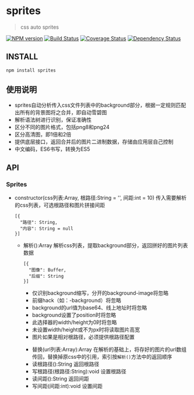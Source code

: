 sprites
====

> css auto sprites

[![NPM version](https://badge.fury.io/js/sprites.png)](https://npmjs.org/package/sprites)
[![Build Status](https://travis-ci.org/army8735/sprites.svg?branch=master)](https://travis-ci.org/army8735/sprites)
[![Coverage Status](https://coveralls.io/repos/army8735/sprites/badge.png)](https://coveralls.io/r/army8735/sprites)
[![Dependency Status](https://david-dm.org/army8735/sprites.png)](https://david-dm.org/army8735/sprites)

## INSTALL
```
npm install sprites
```

## 使用说明
* sprites自动分析传入css文件列表中的background部分，根据一定规则匹配出所有的背景图将之合并，即自动雪碧图
* 解析语法树进行识别，保证准确性
* 区分不同的图片格式，包括png8和png24
* 区分高清图，即1倍和2倍
* 提供底层接口，返回合并后的图片二进制数据，存储由应用层自己控制
* 中文编码，ES6书写，转换为ES5

## API

### Sprites
* constructor(css列表:Array<Object>, 根路径:String = '', 间距:int = 10) 传入需要解析的css列表，可选根路径和图片拼接间距
```
[{
  "路径": String,
  "内容": String = null
}]
```
* 解析():Array<Object> 解析css列表，提取background部分，返回拼好的图片列表数据
```
[{
  "图像": Buffer,
  "后缀": String
}]
```
  - 仅识别background缩写，分开的background-image将忽略
  - 前缀hack（如：-background）将忽略
  - background的url值为base64、线上地址时将忽略
  - background设置了position时将忽略
  - 此选择器的width/height为0时将忽略
  - 未设置width/height或不为px时将读取图片高宽
  - 图片如果是相对根路径，必须提供根路径配置
* 替换(url列表:Array<String>):Array<String> 在解析的基础上，将存好的图片的url数组传回，替换掉原css中的引用，索引按`解析()`方法中的返回顺序
* 读根路径():String 返回根路径
* 写根路径(根路径:String):void 设置根路径
* 读间距():String 返回间距
* 写间距(间距:int):void 设置间距